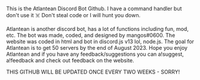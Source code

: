 This is the Atlantean Discord Bot Github. 
I have a command handler but don't use it ☠️
Don't steal code or I will hunt you down.

Atlantean is another discord bot, has a lot of functions including fun, mod, etc. The bot was made, coded, and designed by mangos#0600. The website was coded in html and bot in discord.js v13 lol, node.js. The goal for Atlantean is to get 50 servers by the end of August 2023. Hope you enjoy Atlantean and if you have any feedback/suggestions you can a!suggest, a!feedback and check out feedback on the website.

THIS GITHUB WILL BE UPDATED ONCE EVERY TWO WEEKS - SORRY!
